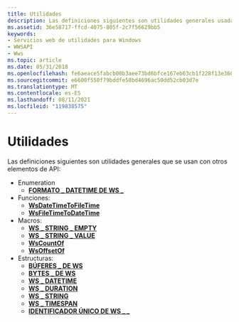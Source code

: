 ```yaml
---
title: Utilidades
description: Las definiciones siguientes son utilidades generales usadas con otros elementos de API Enumeración WS \_ DATETIME \_ FORMATFunctions WsDateTimeToFileTime WsFileTimeToDateTimeMacros WS \_ STRING EMPTY \_ WS STRING VALUE \_ \_ WsCountOf WsOffsetOfStructures WS \_ BUFFERS WS \_ BYTES WS \_ DATETIME WS \_ DURATION WS STRING \_ WS \_ TIMESPAN WS \_ UNIQUE \_ ID.
ms.assetid: 36e58717-ffcd-4075-805f-2c7f56629bb5
keywords:
- Servicios web de utilidades para Windows
- WWSAPI
- Wws
ms.topic: article
ms.date: 05/31/2018
ms.openlocfilehash: fe6aeace5fabcb00b3aee73bd6bfce167eb63cb1f228f13e360b9fadfcecfd1e
ms.sourcegitcommit: e6600f550f79bddfe58bd4696ac50dd52cb03d7e
ms.translationtype: MT
ms.contentlocale: es-ES
ms.lasthandoff: 08/11/2021
ms.locfileid: "119838575"
---
```

# <a name="utilities"></a>Utilidades

Las definiciones siguientes son utilidades generales que se usan con otros elementos de API:

-   Enumeration
    -   [**FORMATO \_ DATETIME DE WS \_**](/windows/desktop/api/WebServices/ne-webservices-ws_datetime_format)
-   Funciones:
    -   [**WsDateTimeToFileTime**](/windows/desktop/api/WebServices/nf-webservices-wsdatetimetofiletime)
    -   [**WsFileTimeToDateTime**](/windows/desktop/api/WebServices/nf-webservices-wsfiletimetodatetime)
-   Macros:
    -   [**WS \_ STRING \_ EMPTY**](/previous-versions/windows/desktop/legacy/dd323449(v=vs.85))
    -   [**WS \_ STRING \_ VALUE**](/windows/desktop/api/WebServices/nf-webservices-ws_string_value)
    -   [**WsCountOf**](/windows/desktop/api/WebServices/nf-webservices-wscountof)
    -   [**WsOffsetOf**](/windows/desktop/api/WebServices/nf-webservices-wsoffsetof)
-   Estructuras:
    -   [**BÚFERES \_ DE WS**](/windows/desktop/api/WebServices/ns-webservices-ws_buffers)
    -   [**BYTES \_ DE WS**](/windows/desktop/api/WebServices/ns-webservices-ws_bytes)
    -   [**WS \_ DATETIME**](/windows/desktop/api/WebServices/ns-webservices-ws_datetime)
    -   [**WS \_ DURATION**](/windows/desktop/api/WebServices/ns-webservices-ws_duration)
    -   [**WS \_ STRING**](/windows/desktop/api/WebServices/ns-webservices-ws_string)
    -   [**WS \_ TIMESPAN**](/windows/desktop/api/WebServices/ns-webservices-ws_timespan)
    -   [**IDENTIFICADOR ÚNICO DE WS \_ \_**](/windows/desktop/api/WebServices/ns-webservices-ws_unique_id)

 

 